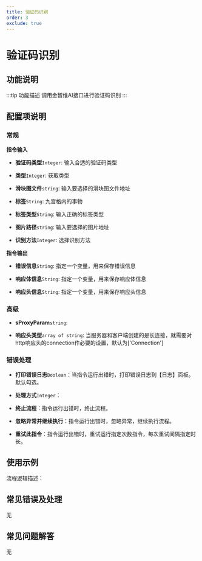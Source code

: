 ```yaml
---
title: 验证码识别
order: 3
exclude: true
---
```


# 验证码识别

## 功能说明

:::tip 功能描述
调用金智维AI接口进行验证码识别
:::

## 配置项说明

### 常规

**指令输入**

- **验证码类型**`Integer`: 输入合适的验证码类型

- **类型**`Integer`: 获取类型

- **滑块图文件**`string`: 输入要选择的滑块图文件地址

- **标签**`String`: 九宫格内的事物

- **标签类型**`String`: 输入正确的标签类型

- **图片路径**`string`: 输入要选择的图片地址

- **识别方法**`Integer`: 选择识别方法


**指令输出**

- **错误信息**`String`: 指定一个变量，用来保存错误信息

- **响应体信息**`String`: 指定一个变量，用来保存响应体信息

- **响应头信息**`String`: 指定一个变量，用来保存响应头信息

### 高级

- **sProxyParam**`string`: 

- **响应头类型**`array of string`: 当服务器和客户端创建的是长连接，就需要对http响应头的connection作必要的设置，默认为['Connection']

### 错误处理

- **打印错误日志**`Boolean`：当指令运行出错时，打印错误日志到【日志】面板。默认勾选。

- **处理方式**`Integer`：

 - **终止流程**：指令运行出错时，终止流程。

 - **忽略异常并继续执行**：指令运行出错时，忽略异常，继续执行流程。

 - **重试此指令**：指令运行出错时，重试运行指定次数指令，每次重试间隔指定时长。

## 使用示例

流程逻辑描述：

## 常见错误及处理

无

## 常见问题解答

无

